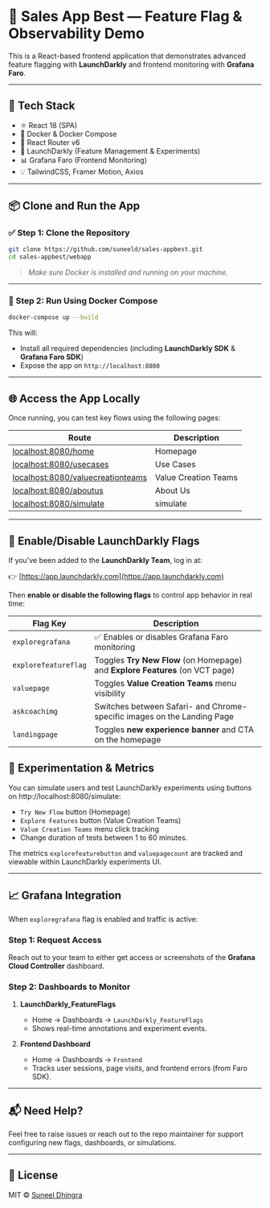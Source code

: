 
# 🚀 Sales App Best — Feature Flag & Observability Demo

This is a React-based frontend application that demonstrates advanced feature flagging with **LaunchDarkly** and frontend monitoring with **Grafana Faro**.

---

## 🔧 Tech Stack

- ⚛️ React 18 (SPA)
- 🐳 Docker & Docker Compose
- 🏁 React Router v6
- 🚩 LaunchDarkly (Feature Management & Experiments)
- 📊 Grafana Faro (Frontend Monitoring)
- 💡 TailwindCSS, Framer Motion, Axios

---

## 📦 Clone and Run the App

### ✅ Step 1: Clone the Repository

```bash
git clone https://github.com/suneeld/sales-appbest.git
cd sales-appbest/webapp
```

> _Make sure Docker is installed and running on your machine._

---

### 🐳 Step 2: Run Using Docker Compose

```bash
docker-compose up --build
```

This will:

- Install all required dependencies (including **LaunchDarkly SDK** & **Grafana Faro SDK**)
- Expose the app on `http://localhost:8080`

---

## 🌐 Access the App Locally

Once running, you can test key flows using the following pages:

| Route | Description |
|-------|-------------|
| [localhost:8080/home](http://localhost:8080/home) | Homepage |
| [localhost:8080/usecases](http://localhost:8080/usecases) | Use Cases |
| [localhost:8080/valuecreationteams](http://localhost:8080/valuecreationteams) | Value Creation Teams |
| [localhost:8080/aboutus](http://localhost:8080/aboutus) | About Us |
| [localhost:8080/simulate](http://localhost:8080/simulate)| simulate |

---

## 🚩 Enable/Disable LaunchDarkly Flags

If you’ve been added to the **LaunchDarkly Team**, log in at:

👉 [https://app.launchdarkly.com](https://app.launchdarkly.com)

Then **enable or disable the following flags** to control app behavior in real time:

| Flag Key | Description |
|----------|-------------|
| `exploregrafana` | ✅ Enables or disables Grafana Faro monitoring |
| `explorefeatureflag` | Toggles **Try New Flow** (on Homepage) and **Explore Features** (on VCT page) |
| `valuepage` | Toggles **Value Creation Teams** menu visibility |
| `askcoachimg` | Switches between Safari- and Chrome-specific images on the Landing Page |
| `landingpage` | Toggles **new experience banner** and CTA on the homepage |

## 🧪 Experimentation & Metrics

You can simulate users and test LaunchDarkly experiments using buttons on http://localhost:8080/simulate:

- `Try New Flow` button (Homepage)
- `Explore Features` button (Value Creation Teams)
- `Value Creation Teams` menu click tracking
-  Change duration of tests between 1 to 60 minutes.

The metrics `explorefeaturebutton` and `valuepagecount` are tracked and viewable within LaunchDarkly experiments UI.

---

## 📈 Grafana Integration

When `exploregrafana` flag is enabled and traffic is active:

### Step 1: Request Access
Reach out to your team to either get access or screenshots of the **Grafana Cloud Controller** dashboard.

### Step 2: Dashboards to Monitor

1. **LaunchDarkly_FeatureFlags**
   - Home → Dashboards → `LaunchDarkly_FeatureFlags`
   - Shows real-time annotations and experiment events.

2. **Frontend Dashboard**
   - Home → Dashboards → `Frontend`
   - Tracks user sessions, page visits, and frontend errors (from Faro SDK).

---

## 📬 Need Help?

Feel free to raise issues or reach out to the repo maintainer for support configuring new flags, dashboards, or simulations.

---

## 📄 License

MIT © [Suneel Dhingra](https://github.com/suneeld)
